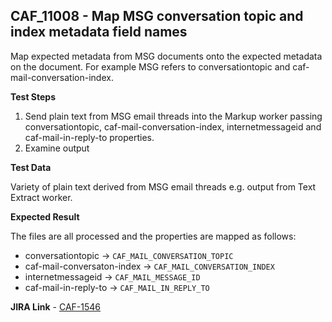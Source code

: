 ## CAF_11008 - Map MSG conversation topic and index metadata field names ##

Map expected metadata from MSG documents onto the expected metadata on the document. For example MSG refers to conversationtopic and caf-mail-conversation-index.

**Test Steps**

1. Send plain text from MSG email threads into the Markup worker passing conversationtopic, caf-mail-conversation-index, internetmessageid and caf-mail-in-reply-to properties.
2. Examine output

**Test Data**

Variety of plain text derived from MSG email threads e.g. output from Text Extract worker.

**Expected Result**

The files are all processed and the properties are mapped as follows:

- conversationtopic -> `CAF_MAIL_CONVERSATION_TOPIC`
- caf-mail-conversaton-index -> `CAF_MAIL_CONVERSATION_INDEX`
- internetmessageid -> `CAF_MAIL_MESSAGE_ID`
- caf-mail-in-reply-to -> `CAF_MAIL_IN_REPLY_TO`

**JIRA Link** - [CAF-1546](https://jira.autonomy.com/browse/CAF-1546)

